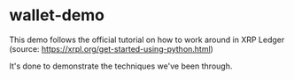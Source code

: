 # wallet-demo

This demo follows the official tutorial on how to work around in XRP Ledger (source: https://xrpl.org/get-started-using-python.html)

It's done to demonstrate the techniques we've been through.
